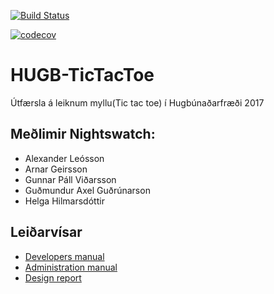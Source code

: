 [![Build Status](https://travis-ci.org/HR-Nightswatch/HUGB-TicTacToe.svg)](https://travis-ci.org/HR-Nightswatch/HUGB-TicTacToe)

[![codecov](https://codecov.io/gh/HR-Nightswatch/HUGB-TicTacToe/branch/mainCode/graph/badge.svg)](https://codecov.io/gh/HR-Nightswatch/HUGB-TicTacToe)

# HUGB-TicTacToe
Útfærsla á leiknum myllu(Tic tac toe) í Hugbúnaðarfræði 2017

## Meðlimir Nightswatch: ##
* Alexander Leósson
* Arnar Geirsson
* Gunnar Páll Viðarsson
* Guðmundur Axel Guðrúnarson 
* Helga Hilmarsdóttir

## Leiðarvísar ##
* [Developers manual](Documents/DeveloperManual.md)
* [Administration manual](Documents/AdminManual.md) 
* [Design report](Documents/DesignReport.md)

